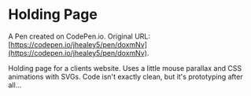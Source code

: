 # Holding Page

A Pen created on CodePen.io. Original URL: [https://codepen.io/jhealey5/pen/doxmNv](https://codepen.io/jhealey5/pen/doxmNv).

Holding page for a clients website. Uses a little mouse parallax and CSS animations with SVGs. Code isn't exactly clean, but it's prototyping after all...